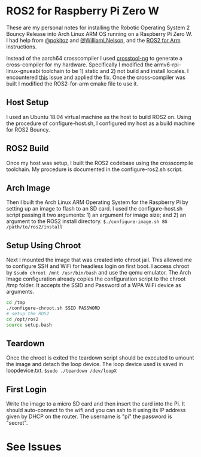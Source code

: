 # ROS2 for Raspberry Pi Zero W
These are my personal notes for installing the Robotic Operating System 2 Bouncy Release into Arch Linux ARM OS running on a Raspberry Pi Zero W. I had help from [@pokitoz](https://github.com/pokitoz) and [@WilliamLNelson](https://github.com/WilliamLNelson), and the [ROS2 for Arm](https://github.com/ros2-for-arm/ros2/wiki/ROS2-on-arm-architecture) instructions.

Instead of the aarch64 crosscompiler I used [crosstool-ng](https://crosstool-ng.github.io/) to generate a cross-compiler for my hardware. Specifically I modified the armv6-rpi-linux-gnueabi toolchain to be 1) static and 2) not build and install locales. I encountered [this](https://github.com/crosstool-ng/crosstool-ng/issues/735) issue and applied the fix. Once the cross-compiler was built I modified the ROS2-for-arm cmake file to use it.

## Host Setup
I used an Ubuntu 18.04 virtual machine as the host to build ROS2 on. Using the procedure of configure-host.sh, I configured my host as a build machine for ROS2 Bouncy.

## ROS2 Build
Once my host was setup, I built the ROS2 codebase using the crosscompile toolchain. My procedure is documented in the configure-ros2.sh script.

## Arch Image
Then I built the Arch Linux ARM Operating System for the Raspberry Pi by setting up an image to flash to an SD card. I used the configure-host.sh script passing it two arguments: 1) an argument for image size; and 2) an argument to the ROS2 install directory.
`$./configure-image.sh 8G /path/to/ros2/install`

## Setup Using Chroot
Next I mounted the image that was created into chroot jail. This allowed me to configure SSH and WiFi for headless login on first boot. I access chroot by `$sudo chroot /mnt /usr/bin/bash` and use the qemu emulator. The Arch Image configuration already copies the configuration script to the chroot /tmp folder. It accepts the SSID and Password of a WPA WiFi device as arguments.
```bash
cd /tmp
./configure-chroot.sh SSID PASSWORD
# setup the ROS2
cd /opt/ros2
source setup.bash
```

## Teardown
Once the chroot is exited the teardown script should be executed to umount the image and detach the loop device. The loop device used is saved in loopdevice.txt.
`$sudo ./teardown /dev/loopX`


## First Login
Write the image to a micro SD card and then insert the card into the Pi. It should auto-connect to the wifi and you can ssh to it using its IP address given by DHCP on the router. The username is "pi" the password is "secret".

# See Issues
